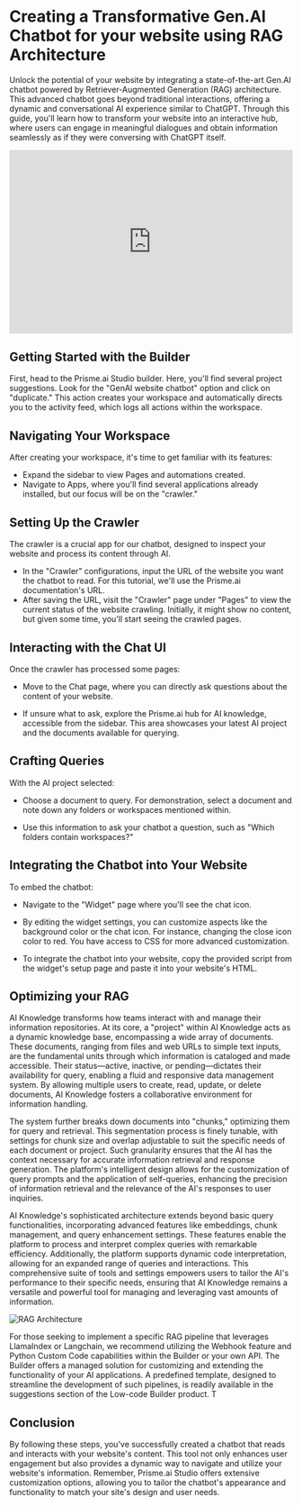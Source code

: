 # Creating a Transformative Gen.AI Chatbot for your website using RAG Architecture

Unlock the potential of your website by integrating a state-of-the-art Gen.AI chatbot powered by Retriever-Augmented Generation (RAG) architecture. This advanced chatbot goes beyond traditional interactions, offering a dynamic and conversational AI experience similar to ChatGPT. Through this guide, you'll learn how to transform your website into an interactive hub, where users can engage in meaningful dialogues and obtain information seamlessly as if they were conversing with ChatGPT itself.

<div style="position: relative; padding-bottom: 64.63195691202873%; height: 0;">
    <iframe src="https://www.loom.com/embed/39a5c713c6f4436ab30de3ad6fde4cb8?sid=e0d47a18-de28-4768-8329-018228539d2d" frameborder="0" webkitallowfullscreen mozallowfullscreen allowfullscreen style="position: absolute; top: 0; left: 0; width: 100%; height: 100%;"></iframe>
</div>

## Getting Started with the Builder

First, head to the Prisme.ai Studio builder. Here, you'll find several project suggestions. Look for the "GenAI website chatbot" option and click on "duplicate." This action creates your workspace and automatically directs you to the activity feed, which logs all actions within the workspace.

## Navigating Your Workspace

After creating your workspace, it's time to get familiar with its features:
- Expand the sidebar to view Pages and automations created.
- Navigate to  Apps, where you'll find several applications already installed, but our focus will be on the "crawler."

## Setting Up the Crawler

The crawler is a crucial app for our chatbot, designed to inspect your website and process its content through AI.
- In the "Crawler" configurations, input the URL of the website you want the chatbot to read. For this tutorial, we'll use the Prisme.ai documentation's URL.
- After saving the URL, visit the "Crawler" page under "Pages" to view the current status of the website crawling. Initially, it might show no content, but given some time, you'll start seeing the crawled pages.

## Interacting with the Chat UI

Once the crawler has processed some pages:

- Move to the Chat page, where you can directly ask questions about the content of your website.

- If unsure what to ask, explore the Prisme.ai hub for AI knowledge, accessible from the sidebar. This area showcases your latest AI project and the documents available for querying.

## Crafting Queries

With the AI project selected:

- Choose a document to query. For demonstration, select a document and note down any folders or workspaces mentioned within.

- Use this information to ask your chatbot a question, such as "Which folders contain workspaces?"

## Integrating the Chatbot into Your Website

To embed the chatbot:

- Navigate to the "Widget" page where you'll see the chat icon.

- By editing the widget settings, you can customize aspects like the background color or the chat icon. For instance, changing the close icon color to red. You have access to CSS for more advanced customization.

- To integrate the chatbot into your website, copy the provided script from the widget's setup page and paste it into your website's HTML.

## Optimizing your RAG

AI Knowledge transforms how teams interact with and manage their information repositories. At its core, a "project" within AI Knowledge acts as a dynamic knowledge base, encompassing a wide array of documents. These documents, ranging from files and web URLs to simple text inputs, are the fundamental units through which information is cataloged and made accessible. Their status—active, inactive, or pending—dictates their availability for query, enabling a fluid and responsive data management system. By allowing multiple users to create, read, update, or delete documents, AI Knowledge fosters a collaborative environment for information handling.

The system further breaks down documents into "chunks," optimizing them for query and retrieval. This segmentation process is finely tunable, with settings for chunk size and overlap adjustable to suit the specific needs of each document or project. Such granularity ensures that the AI has the context necessary for accurate information retrieval and response generation. The platform's intelligent design allows for the customization of query prompts and the application of self-queries, enhancing the precision of information retrieval and the relevance of the AI's responses to user inquiries.

AI Knowledge's sophisticated architecture extends beyond basic query functionalities, incorporating advanced features like embeddings, chunk management, and query enhancement settings. These features enable the platform to process and interpret complex queries with remarkable efficiency. Additionally, the platform supports dynamic code interpretation, allowing for an expanded range of queries and interactions. This comprehensive suite of tools and settings empowers users to tailor the AI's performance to their specific needs, ensuring that AI Knowledge remains a versatile and powerful tool for managing and leveraging vast amounts of information.

![RAG Architecture](https://prismeai-uploads-prod.oss.eu-west-0.prod-cloud-ocb.orange-business.com/wW3UZla/-PRT5DBRYcGqov5FvHnPQ.AI-Knowledge.png "RAG Architecture")

For those seeking to implement a specific RAG pipeline that leverages LlamaIndex or Langchain, we recommend utilizing the Webhook feature and Python Custom Code capabilities within the Builder or your own API. The Builder offers a managed solution for customizing and extending the functionality of your AI applications. A predefined template, designed to streamline the development of such pipelines, is readily available in the suggestions section of the Low-code Builder product. T


## Conclusion

By following these steps, you've successfully created a chatbot that reads and interacts with your website's content. This tool not only enhances user engagement but also provides a dynamic way to navigate and utilize your website's information. Remember, Prisme.ai Studio offers extensive customization options, allowing you to tailor the chatbot's appearance and functionality to match your site's design and user needs.